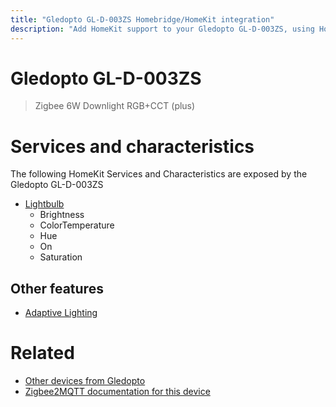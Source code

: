 ```yaml
---
title: "Gledopto GL-D-003ZS Homebridge/HomeKit integration"
description: "Add HomeKit support to your Gledopto GL-D-003ZS, using Homebridge, Zigbee2MQTT and homebridge-z2m."
---
```

<!---
This file has been GENERATED using src/docgen/docgen.ts
DO NOT EDIT THIS FILE MANUALLY!
-->
# Gledopto GL-D-003ZS
> Zigbee 6W Downlight RGB+CCT (plus)


# Services and characteristics
The following HomeKit Services and Characteristics are exposed by
the Gledopto GL-D-003ZS

* [Lightbulb](../../light.md)
  * Brightness
  * ColorTemperature
  * Hue
  * On
  * Saturation


## Other features
* [Adaptive Lighting](../../light.md)


# Related
* [Other devices from Gledopto](../index.md#gledopto)
* [Zigbee2MQTT documentation for this device](https://www.zigbee2mqtt.io/devices/GL-D-003ZS.html)